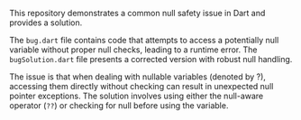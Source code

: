 This repository demonstrates a common null safety issue in Dart and provides a solution.

The `bug.dart` file contains code that attempts to access a potentially null variable without proper null checks, leading to a runtime error. The `bugSolution.dart` file presents a corrected version with robust null handling.

The issue is that when dealing with nullable variables (denoted by ?), accessing them directly without checking can result in unexpected null pointer exceptions. The solution involves using either the null-aware operator (`??`) or checking for null before using the variable.